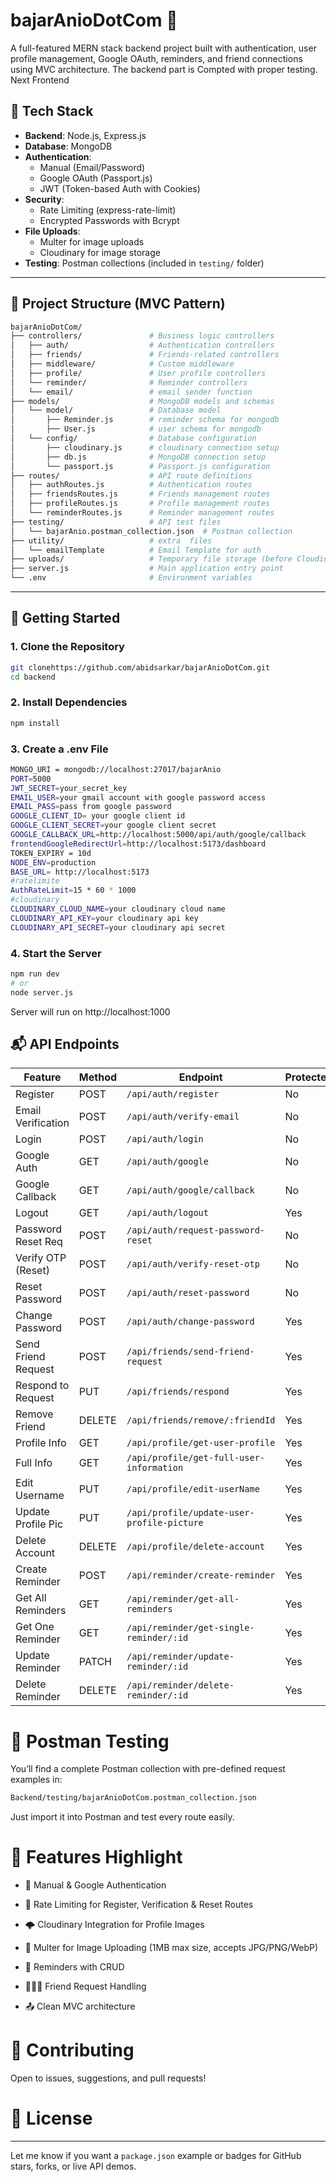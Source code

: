 # bajarAnioDotCom 🛒

A full-featured MERN stack backend project built with authentication, user profile management, Google OAuth, reminders, and friend connections using MVC architecture. The backend part is Compted with proper testing. Next Frontend

## 🔧 Tech Stack

- **Backend**: Node.js, Express.js
- **Database**: MongoDB
- **Authentication**: 
  - Manual (Email/Password)
  - Google OAuth (Passport.js)
  - JWT (Token-based Auth with Cookies)
- **Security**: 
  - Rate Limiting (express-rate-limit)
  - Encrypted Passwords with Bcrypt
- **File Uploads**: 
  - Multer for image uploads
  - Cloudinary for image storage
- **Testing**: Postman collections (included in `testing/` folder)

---

## 📁 Project Structure (MVC Pattern)

```bash
bajarAnioDotCom/
├── controllers/               # Business logic controllers
│   ├── auth/                  # Authentication controllers
│   ├── friends/               # Friends-related controllers
│   ├── middleware/            # Custom middleware
│   ├── profile/               # User profile controllers
│   └── reminder/              # Reminder controllers
│   └── email/                 # email sender function
├── models/                    # MongoDB models and schemas
│   └── model/                 # Database model
│       ├── Reminder.js        # reminder schema for mongodb
│       ├── User.js            # user schema for mongodb
│   └── config/                # Database configuration
│       ├── cloudinary.js      # cloudinary connection setup
│       ├── db.js              # MongoDB connection setup
│       └── passport.js        # Passport.js configuration
├── routes/                    # API route definitions
│   ├── authRoutes.js          # Authentication routes
│   ├── friendsRoutes.js       # Friends management routes
│   ├── profileRoutes.js       # Profile management routes
│   └── reminderRoutes.js      # Reminder management routes
├── testing/                   # API test files
│   └── bajarAnio.postman_collection.json  # Postman collection
├── utility/                   # extra  files
│   └── emailTemplate          # Email Template for auth
├── uploads/                   # Temporary file storage (before Cloudinary)
├── server.js                  # Main application entry point
└── .env                       # Environment variables
```
---

## 🚀 Getting Started


### 1. Clone the Repository

```bash
git clonehttps://github.com/abidsarkar/bajarAnioDotCom.git
cd backend
```

### 2. Install Dependencies
```bash
npm install
```
### 3. Create a .env File
```bash
MONGO_URI = mongodb://localhost:27017/bajarAnio
PORT=5000
JWT_SECRET=your_secret_key
EMAIL_USER=your gmail account with google password access
EMAIL_PASS=pass from google password 
GOOGLE_CLIENT_ID= your google client id
GOOGLE_CLIENT_SECRET=your google client secret
GOOGLE_CALLBACK_URL=http://localhost:5000/api/auth/google/callback
frontendGoogleRedirectUrl=http://localhost:5173/dashboard
TOKEN_EXPIRY = 10d
NODE_ENV=production
BASE_URL= http://localhost:5173
#ratelimite
AuthRateLimit=15 * 60 * 1000
#cloudinary
CLOUDINARY_CLOUD_NAME=your cloudinary cloud name
CLOUDINARY_API_KEY=your cloudinary api key
CLOUDINARY_API_SECRET=your cloudinary api secret
```
### 4. Start the Server
```bash
npm run dev
# or
node server.js
```
Server will run on http://localhost:1000
## 📬 API Endpoints

| Feature                | Method | Endpoint                                         | Protected |
|------------------------|--------|--------------------------------------------------|-----------|
| Register               | POST   | `/api/auth/register`                            | No        |
| Email Verification     | POST   | `/api/auth/verify-email`                        | No        |
| Login                  | POST   | `/api/auth/login`                               | No        |
| Google Auth            | GET    | `/api/auth/google`                              | No        |
| Google Callback        | GET    | `/api/auth/google/callback`                     | No        |
| Logout                 | GET    | `/api/auth/logout`                              | Yes       |
| Password Reset Req     | POST   | `/api/auth/request-password-reset`              | No        |
| Verify OTP (Reset)     | POST   | `/api/auth/verify-reset-otp`                    | No        |
| Reset Password         | POST   | `/api/auth/reset-password`                      | No        |
| Change Password        | POST   | `/api/auth/change-password`                     | Yes       |
| Send Friend Request    | POST   | `/api/friends/send-friend-request`              | Yes       |
| Respond to Request     | PUT    | `/api/friends/respond`                          | Yes       |
| Remove Friend          | DELETE | `/api/friends/remove/:friendId`                 | Yes       |
| Profile Info           | GET    | `/api/profile/get-user-profile`                 | Yes       |
| Full Info              | GET    | `/api/profile/get-full-user-information`        | Yes       |
| Edit Username          | PUT    | `/api/profile/edit-userName`                    | Yes       |
| Update Profile Pic     | PUT    | `/api/profile/update-user-profile-picture`      | Yes       |
| Delete Account         | DELETE | `/api/profile/delete-account`                   | Yes       |
| Create Reminder        | POST   | `/api/reminder/create-reminder`                 | Yes       |
| Get All Reminders      | GET    | `/api/reminder/get-all-reminders`               | Yes       |
| Get One Reminder       | GET    | `/api/reminder/get-single-reminder/:id`         | Yes       |
| Update Reminder        | PATCH  | `/api/reminder/update-reminder/:id`             | Yes       |
| Delete Reminder        | DELETE | `/api/reminder/delete-reminder/:id`             | Yes       |

# 📮 Postman Testing
You’ll find a complete Postman collection with pre-defined request examples in:

```bash
Backend/testing/bajarAnioDotCom.postman_collection.json
```
Just import it into Postman and test every route easily.
# 📌 Features Highlight
- 🔐 Manual & Google Authentication

- 🧠 Rate Limiting for Register, Verification & Reset Routes

- 🌩️ Cloudinary Integration for Profile Images

- 📸 Multer for Image Uploading (1MB max size, accepts JPG/PNG/WebP)

- 📌 Reminders with CRUD

- 🧑‍🤝‍🧑 Friend Request Handling

- 📤 Clean MVC architecture
# 📣 Contributing
Open to issues, suggestions, and pull requests!
# 📜 License

---

Let me know if you want a `package.json` example or badges for GitHub stars, forks, or live API demos.
